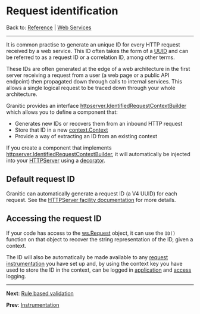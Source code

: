 # Request identification

Back to: [Reference](README.md) | [Web Services](ws-index.md)

---

It is common practise to generate an unique ID for every HTTP request received by a web service. This ID often takes the
form of a [UUID](https://en.wikipedia.org/wiki/Universally_unique_identifier) and can be referred to as a request ID or
a correlation ID, among other terms.

These IDs are often generated at the edge of a web architecture in the first server receiving a request from a user 
(a web page or a public API endpoint) then propagated down through calls to internal services. This allows a single
logical request to be traced down through your whole architecture.


Granitic provides an interface [httpserver.IdentifiedRequestContextBuilder](https://godoc.org/github.com/graniticio/granitic/facility/httpserver#IdentifiedRequestContextBuilder)
which allows you to define a component that:

 * Generates new IDs or recovers them from an inbound HTTP request
 * Store that ID in a new [context.Context](https://golang.org/pkg/context/) 
 * Provide a way of extracting an ID from an existing context
 
If you create a component that implements [httpserver.IdentifiedRequestContextBuilder](https://godoc.org/github.com/graniticio/granitic/facility/httpserver#IdentifiedRequestContextBuilder),
it will automatically be injected into your [HTTPServer](fac-http-server.md) using a [decorator](ioc-decorators.md).

## Default request ID

Granitic can automatically generate a request ID (a V4 UUID) for each request. See the [HTTPServer facility documentation](fac-http-server.md)
for more details.

## Accessing the request ID

If your code has access to the [ws.Request](https://godoc.org/github.com/graniticio/granitic/ws#Request) object, it can
use the `ID()` function on that object to recover the string representation of the ID, given a context.

The ID will also be automatically be made available to any [request instrumentation](ws-instrumentation.md) you have set up and,
by using the context key you have used to store the ID in the context, can be logged in [application](fac-logger.md) and
[access](fac-http-server.md) logging.


---
**Next**: [Rule based validation](vld-index.md)

**Prev**: [Instrumentation](ws-instrumentation.md)